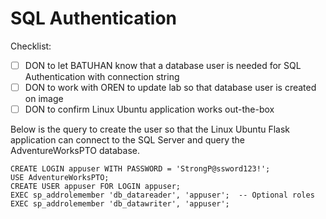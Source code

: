 # SQL Authentication

Checklist:

- [ ] DON to let BATUHAN know that a database user is needed for SQL Authentication with connection string  
- [ ] DON to work with OREN to update lab so that database user is created on image  
- [ ] DON to confirm Linux Ubuntu application works out-the-box  

Below is the query to create the user so that the Linux Ubuntu Flask application can connect to the SQL Server and query the AdventureWorksPTO database.

```
CREATE LOGIN appuser WITH PASSWORD = 'StrongP@ssword123!';
USE AdventureWorksPTO;
CREATE USER appuser FOR LOGIN appuser;
EXEC sp_addrolemember 'db_datareader', 'appuser';  -- Optional roles
EXEC sp_addrolemember 'db_datawriter', 'appuser';
```

